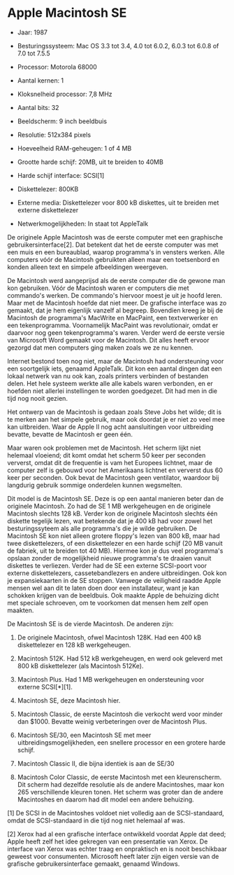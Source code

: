 # Apple Macintosh SE
- Jaar: 1987
- Besturingssysteem: Mac OS 3.3 tot 3.4, 4.0 tot 6.0.2, 6.0.3 tot 6.0.8 of 7.0 tot 7.5.5

- Processor: Motorola 68000
- Aantal kernen: 1
- Kloksnelheid processor: 7,8 MHz
- Aantal bits: 32

- Beeldscherm: 9 inch beeldbuis
- Resolutie: 512x384 pixels

- Hoeveelheid RAM-geheugen: 1 of 4 MB
- Grootte harde schijf: 20MB, uit te breiden to 40MB
- Harde schijf interface: SCSI[1]
- Diskettelezer: 800KB
- Externe media: Diskettelezer voor 800 kB diskettes, uit te breiden met externe diskettelezer

- Netwerkmogelijkheden: In staat tot AppleTalk


De originele Apple Macintosh was de eerste computer met een graphische gebruikersinterface[2]. Dat betekent dat het de eerste computer was met een muis en een bureaublad, waarop programma's in vensters werken. Alle computers vóór de Macintosh gebruikten alleen maar een toetsenbord en konden alleen text en simpele afbeeldingen weergeven.

De Macintosh werd aangeprijsd als de eerste computer die de gewone man kon gebruiken. Vóór de Macintosh waren er computers die met commando's werken. De commando's hiervoor moest je uit je hoofd leren. Maar met de Macintosh hoefde dat niet meer. De grafische interface was zo gemaakt, dat je hem eigenlijk vanzelf al begreep. Bovendien kreeg je bij de Macintosh de programma's MacWrite en MacPaint, een textverwerker en een tekenprogramma. Voornamelijk MacPaint was revolutionair, omdat er daarvoor nog geen tekenprogramma's waren. Verder werd de eerste versie van Microsoft Word gemaakt voor de Macintosh. Dit alles heeft ervoor gezorgd dat men computers ging maken zoals we ze nu kennen.

Internet bestond toen nog niet, maar de Macintosh had ondersteuning voor een soortgelijk iets, genaamd AppleTalk. Dit kon een aantal dingen dat een lokaal netwerk van nu ook kan, zoals printers verbinden of bestanden delen. Het hele systeem werkte alle alle kabels waren verbonden, en er hoefden niet allerlei instellingen te worden goedgezet. Dit had men in die tijd nog nooit gezien.

Het ontwerp van de Macintosh is gedaan zoals Steve Jobs het wilde; dit is te merken aan het simpele gebruik, maar ook doordat je er niet zo veel mee kan uitbreiden. Waar de Apple II nog acht aansluitingen voor uitbreiding bevatte, bevatte de Macintosh er geen één.

Maar waren ook problemen met de Macintosh. Het scherm lijkt niet helemaal vloeiend; dit komt omdat het scherm 50 keer per seconden ververst, omdat dit de frequentie is vam het Europees lichtnet, maar de computer zelf is gebouwd voor het Amerikaans lichtnet en ververst dus 60 keer per seconden. Ook bevat de Macintosh geen ventilator, waardoor bij langdurig gebruik sommige onderdelen kunnen wegsmelten.

Dit model is de Macintosh SE. Deze is op een aantal manieren beter dan de originele Macintosh. Zo had de SE 1 MB werkgeheugen en de originele Macintosh slechts 128 kB. Verder kon de originele Macintosh slechts één diskette tegelijk lezen, wat betekende dat je 400 kB had voor zowel het besturingssyteem als alle programma's die je wilde gebruiken. De Macintosh SE kon niet alleen grotere floppy's lezen van 800 kB, maar had twee diskettelezers, of een diskettelezer en een harde schijf (20 MB vanuit de fabriek, uit te breiden tot 40 MB). Hiermee kon je dus veel programma's opslaan zonder de mogelijkheid nieuwe programma's te draaien vanuit diskettes te verliezen. Verder had de SE een externe SCSI-poort voor externe diskettelezers, cassetebandlezers en andere uitbreidingen. Ook kon je expansiekaarten in de SE stoppen. Vanwege de veiligheid raadde Apple mensen wel aan dit te laten doen door een installateur, want je kan schokken krijgen van de beeldbuis. Ook maakte Apple de behuizing dicht met speciale schroeven, om te voorkomen dat mensen hem zelf open maakten.

De Macintosh SE is de vierde Macintosh. De anderen zijn:

1. De originele Macintosh, ofwel Macintosh 128K. Had een 400 kB diskettelezer en 128 kB werkgeheugen.

2. Macintosh 512K. Had 512 kB werkgeheugen, en werd ook geleverd met 800 kB diskettelezer (als Macintosh 512Ke).

3. Macintosh Plus. Had 1 MB werkgeheugen en ondersteuning voor externe SCSI[*][1].

4. Macintosh SE, deze Macintosh hier. 

5. Macintosh Classic, de eerste Macintosh die verkocht werd voor minder dan $1000. Bevatte weinig verbeteringen over de Macintosh Plus.

6. Macintosh SE/30, een Macintosh SE met meer uitbreidingsmogelijkheden, een snellere processor en een grotere harde schijf.

7. Macintosh Classic II, die bijna identiek is aan de SE/30

8. Macintosh Color Classic, de eerste Macintosh met een kleurenscherm. Dit scherm had dezelfde resolutie als de andere Macintoshes, maar kon 265 verschillende kleuren tonen. Het scherm was groter dan de andere Macintoshes en daarom had dit model een andere behuizing.

[1] De SCSI in de Macintoshes voldoet niet volledig aan de SCSI-standaard, omdat de SCSI-standaard in die tijd nog niet helemaal af was.

[2] Xerox had al een grafische interface ontwikkeld voordat Apple dat deed; Apple heeft zelf het idee gekregen van een presentatie van Xerox. De interface van Xerox was echter traag en onpraktisch en is nooit beschikbaar geweest voor consumenten. Microsoft heeft later zijn eigen versie van de grafische gebruikersinterface gemaakt, genaamd Windows.
